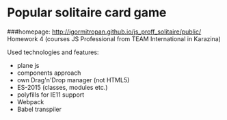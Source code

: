 # Popular solitaire card game
###homepage: http://igormitropan.github.io/js_proff_solitaire/public/
Homework 4 (courses JS Professional from TEAM International in Karazina)

Used technologies and features:
* plane js
* components approach
* own Drag'n'Drop manager (not HTML5)
* ES-2015 (classes, modules etc.)
* polyfills for IE11 support
* Webpack
* Babel transpiler

